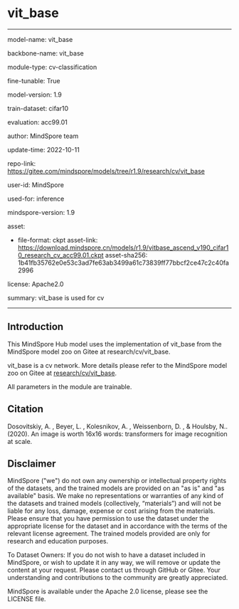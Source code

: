 # vit_base

---

model-name: vit_base

backbone-name: vit_base

module-type: cv-classification

fine-tunable: True

model-version: 1.9

train-dataset: cifar10

evaluation: acc99.01

author: MindSpore team

update-time: 2022-10-11

repo-link: <https://gitee.com/mindspore/models/tree/r1.9/research/cv/vit_base>

user-id: MindSpore

used-for: inference

mindspore-version: 1.9

asset:

-
    file-format: ckpt
    asset-link: <https://download.mindspore.cn/models/r1.9/vitbase_ascend_v190_cifar10_research_cv_acc99.01.ckpt>
    asset-sha256: 1b41fb35762e0e53c3ad7fe63ab3499a61c73839ff77bbcf2ce47c2c40fa2996

license: Apache2.0

summary: vit_base is used for cv

---

## Introduction

This MindSpore Hub model uses the implementation of vit_base from the MindSpore model zoo on Gitee at research/cv/vit_base.

vit_base is a cv network. More details please refer to the MindSpore model zoo on Gitee at [research/cv/vit_base](https://gitee.com/mindspore/models/blob/r1.9/research/cv/vit_base/README.md).

All parameters in the module are trainable.

## Citation

Dosovitskiy, A. , Beyer, L. , Kolesnikov, A. , Weissenborn, D. , & Houlsby, N.. (2020). An image is worth 16x16 words: transformers for image recognition at scale.

## Disclaimer

MindSpore ("we") do not own any ownership or intellectual property rights of the datasets, and the trained models are provided on an "as is" and "as available" basis. We make no representations or warranties of any kind of the datasets and trained models (collectively, “materials”) and will not be liable for any loss, damage, expense or cost arising from the materials. Please ensure that you have permission to use the dataset under the appropriate license for the dataset and in accordance with the terms of the relevant license agreement. The trained models provided are only for research and education purposes.

To Dataset Owners: If you do not wish to have a dataset included in MindSpore, or wish to update it in any way, we will remove or update the content at your request. Please contact us through GitHub or Gitee. Your understanding and contributions to the community are greatly appreciated.

MindSpore is available under the Apache 2.0 license, please see the LICENSE file.
